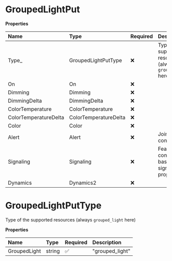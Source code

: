 # GroupedLightPut

**Properties**

| Name                  | Type                  | Required | Description                                                   |
| :-------------------- | :-------------------- | :------- | :------------------------------------------------------------ |
| Type\_                | GroupedLightPutType   | ❌       | Type of the supported resources (always `grouped_light` here) |
| On                    | On                    | ❌       |                                                               |
| Dimming               | Dimming               | ❌       |                                                               |
| DimmingDelta          | DimmingDelta          | ❌       |                                                               |
| ColorTemperature      | ColorTemperature      | ❌       |                                                               |
| ColorTemperatureDelta | ColorTemperatureDelta | ❌       |                                                               |
| Color                 | Color                 | ❌       |                                                               |
| Alert                 | Alert                 | ❌       | Joined alert control                                          |
| Signaling             | Signaling             | ❌       | Feature containing basic signaling properties.                |
| Dynamics              | Dynamics2             | ❌       |                                                               |

# GroupedLightPutType

Type of the supported resources (always `grouped_light` here)

**Properties**

| Name         | Type   | Required | Description     |
| :----------- | :----- | :------- | :-------------- |
| GroupedLight | string | ✅       | "grouped_light" |

<!-- This file was generated by liblab | https://liblab.com/ -->
